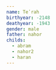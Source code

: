 ```yaml
---
name: Teʹrah
birthyear: -2148
deathyear: -1943
gender: male
father: nahor
childs:
  - abram
  - nahor2
  - haran
---
```

